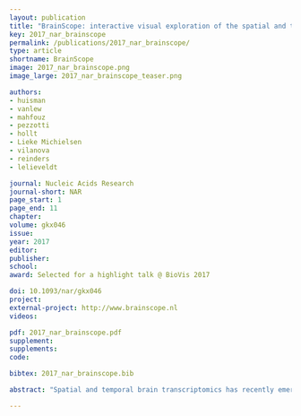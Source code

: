 ```yaml
---
layout: publication
title: "BrainScope: interactive visual exploration of the spatial and temporal human brain transcriptome"
key: 2017_nar_brainscope
permalink: /publications/2017_nar_brainscope/
type: article
shortname: BrainScope
image: 2017_nar_brainscope.png
image_large: 2017_nar_brainscope_teaser.png

authors:
- huisman
- vanlew
- mahfouz
- pezzotti
- hollt
- Lieke Michielsen
- vilanova
- reinders
- lelieveldt

journal: Nucleic Acids Research
journal-short: NAR
page_start: 1
page_end: 11
chapter:
volume: gkx046
issue:
year: 2017
editor:
publisher:
school:
award: Selected for a highlight talk @ BioVis 2017

doi: 10.1093/nar/gkx046
project:
external-project: http://www.brainscope.nl
videos:

pdf: 2017_nar_brainscope.pdf
supplement:
supplements:
code:

bibtex: 2017_nar_brainscope.bib

abstract: "Spatial and temporal brain transcriptomics has recently emerged as an invaluable data source for molecular neuroscience. The complexity of such data poses considerable challenges for analysis and visualization. We present BrainScope: a web portal for fast, interactive visual exploration of the Allen Atlases of the adult and developing human brain transcriptome. Through a novel methodology to explore high-dimensional data (dual t-SNE), BrainScope enables the linked, all-in-one visualization of genes and samples across the whole brain and genome, and across developmental stages. We show that densities in t-SNE scatter plots of the spatial samples coincide with anatomical regions, and that densities in t-SNE scatter plots of the genes represent gene co-expression modules that are significantly enriched for biological functions. We also show that the topography of the gene t-SNE maps reflect brain region-specific gene functions, enabling hypothesis and data driven research. We demonstrate the discovery potential of BrainScope through three examples: (i) analysis of cell type specific gene sets, (ii) analysis of a set of stable gene co-expression modules across the adult human donors and (iii) analysis of the evolution of co-expression of oligodendrocyte specific genes over developmental stages."

---
```

